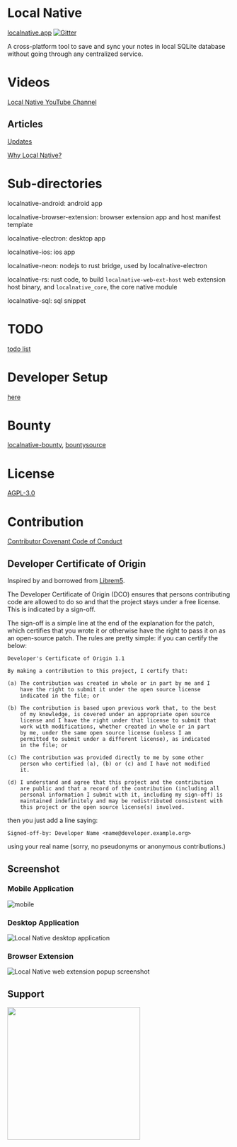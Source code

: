 # Local Native
[localnative.app](https://localnative.app)
[![Gitter](https://badges.gitter.im/localnative-app/community.svg)](https://gitter.im/localnative-app/community?utm_source=badge&utm_medium=badge&utm_campaign=pr-badge)

A cross-platform tool to save and sync your notes in local SQLite database without going through any centralized service.

# Videos
[Local Native YouTube Channel](https://www.youtube.com/channel/UCO3qFIyK0eSmqvMknsslWRw)

## Articles
[Updates](https://localnative.app/blog)

[Why Local Native?](https://localnative.app/blog/2019/01/04/why-local-native)

# Sub-directories

localnative-android: android app

localnative-browser-extension: browser extension app and host manifest template

localnative-electron: desktop app

localnative-ios: ios app

localnative-neon: nodejs to rust bridge, used by localnative-electron

localnative-rs: rust code, to build `localnative-web-ext-host` web extension host binary, and `localnative_core`, the core native module

localnative-sql: sql snippet

# TODO
[todo list](https://localnative.app/docs/todo.html)

# Developer Setup
[here](https://localnative.app/developer-setup.html)

# Bounty
[localnative-bounty](https://github.com/localnative/localnative-bounty/issues), [bountysource](https://www.bountysource.com/teams/localnative-bounty/issues)

# License
[AGPL-3.0](https://www.gnu.org/licenses/agpl-3.0.en.html)

# Contribution
[Contributor Covenant Code of Conduct](https://www.contributor-covenant.org/version/1/4/code-of-conduct)

## Developer Certificate of Origin
Inspired by and borrowed from [Librem5](https://developer.puri.sm/Librem5/Appendix/dco.html).

The Developer Certificate of Origin (DCO) ensures that persons contributing code are allowed to do so and that the project stays under a free license. This is indicated by a sign-off.

The sign-off is a simple line at the end of the explanation for the patch, which certifies that you wrote it or otherwise have the right to pass it on as an open-source patch. The rules are pretty simple: if you can certify the below:

```
Developer's Certificate of Origin 1.1

By making a contribution to this project, I certify that:

(a) The contribution was created in whole or in part by me and I
    have the right to submit it under the open source license
    indicated in the file; or

(b) The contribution is based upon previous work that, to the best
    of my knowledge, is covered under an appropriate open source
    license and I have the right under that license to submit that
    work with modifications, whether created in whole or in part
    by me, under the same open source license (unless I am
    permitted to submit under a different license), as indicated
    in the file; or

(c) The contribution was provided directly to me by some other
    person who certified (a), (b) or (c) and I have not modified
    it.

(d) I understand and agree that this project and the contribution
    are public and that a record of the contribution (including all
    personal information I submit with it, including my sign-off) is
    maintained indefinitely and may be redistributed consistent with
    this project or the open source license(s) involved.
```

then you just add a line saying:

```
Signed-off-by: Developer Name <name@developer.example.org>
```

using your real name (sorry, no pseudonyms or anonymous contributions.)

## Screenshot

### Mobile Application
![mobile](http://localnative.app/img/localnative-mobile-android-qr.png)

### Desktop Application
![Local Native desktop application](https://localnative.app/img/localnative-0.4.0-desktop-sync.png)

### Browser Extension
![Local Native web extension popup screenshot](https://localnative.app/img/localnative-web-ext-popup.png)

## Support
<a href="https://opencollective.com/localnative/donate" target="_blank">
  <img src="https://opencollective.com/localnative/donate/button@2x.png?color=blue" width=300 />
</a>
